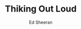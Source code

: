---
layout: post
title: Thiking Out Loud
author: Ed Sheeran
language: "Français"
image:
  artist: ed-sheeran.png
---